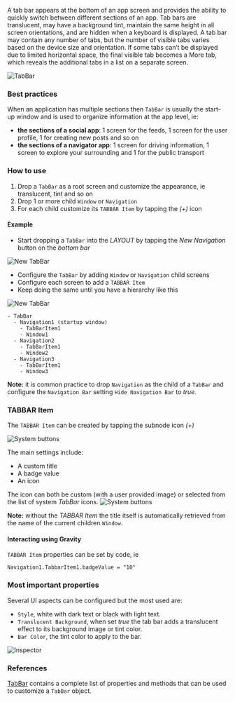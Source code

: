 A tab bar appears at the bottom of an app screen and provides the ability to quickly switch between different sections of an app. Tab bars are translucent, may have a background tint, maintain the same height in all screen orientations, and are hidden when a keyboard is displayed. A tab bar may contain any number of tabs, but the number of visible tabs varies based on the device size and orientation. If some tabs can’t be displayed due to limited horizontal space, the final visible tab becomes a More tab, which reveals the additional tabs in a list on a separate screen.

![TabBar](images/TabBar_main.png)

### Best practices
When an application has multiple sections then `TabBar` is usually the start-up window and is used to organize information at the app level, ie:

* **the sections of a social app**: 1 screen for the feeds, 1 screen for the user profile, 1 for creating new posts and so on
* **the sections of a navigator app**: 1 screen for driving information, 1 screen to explore your surrounding and 1 for the public transport

### How to use
1. Drop a `TabBar` as a root screen and customize the appearance, ie translucent, tint and so on
1. Drop 1 or more child `Window` or `Navigation`
1. For each child customize its `TABBAR Item` by tapping the _(+)_ icon

#### Example
- Start dropping a `TabBar` into the _LAYOUT_ by tapping the _New Navigation_ button on the _bottom bar_

![New TabBar](images/TabBar0.png)

- Configure the `TabBar` by adding `Window` or `Navigation` child screens
- Configure each screen to add a `TABBAR Item` 
- Keep doing the same until you have a hierarchy like this

![New TabBar](images/TabBar5.png)

```
- TabBar
  - Navigation1 (startup window)  
    - TabBarItem1
    - Window1
  - Navigation2
    - TabBarItem1
    - Window2
  - Navigation3
    - TabBarItem1
    - Window3
```

**Note:** it is common practice to drop `Navigation` as the child of a `TabBar` and configure the `Navigation Bar` setting `Hide Navigation Bar` to _true_.

### TABBAR Item
The `TABBAR Item` can be created by tapping the subnode icon _(+)_

![System buttons](images/TabBar2.png)

The main settings include:
- A custom title
- A badge value
- An icon

The icon can both be custom (with a user provided image) or selected from the list of system _TabBar_ icons.
![System buttons](images/TabBar3.png)

**Note:** without the _TABBAR Item_ the title itself is automatically retrieved from the name of the current children `Window`.

#### Interacting using Gravity
`TABBAR Item` properties can be set by code, ie

```
Navigation1.TabbarItem1.badgeValue = "10"
```

### Most important properties
Several UI aspects can be configured but the most used are:
- `Style`, white with dark text or black with light text.
- `Translucent Background`, when set _true_ the tab bar adds a translucent effect to its background image or tint color.
- `Bar Color`, the tint color to apply to the bar.

![Inspector](images/TabBar_inspector.png)

### References
[TabBar](../classes/TabBar.html) contains a complete list of properties and methods that can be used to customize a `TabBar` object.